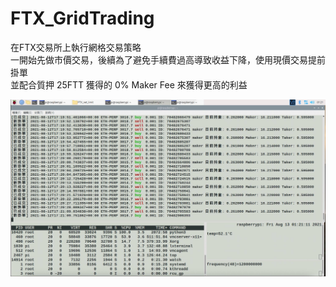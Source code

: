 # FTX_GridTrading

在FTX交易所上執行網格交易策略<br />
一開始先做市價交易，後續為了避免手續費過高導致收益下降，使用現價交易提前掛單<br />
並配合質押 25FTT 獲得的 0% Maker Fee 來獲得更高的利益

![image](https://github.com/tntrock/FTX_GridTrading/blob/main/TradingHistory.jpg)
